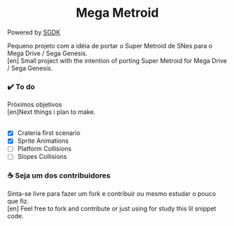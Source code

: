 <h1 align="center">Mega Metroid</h1>

Powered by  <a href="https://github.com/Stephane-D/SGDK">SGDK</a>

Pequeno projeto com a idéia de portar o Super Metroid de SNes para o Mega Drive / Sega Genesis. <br>
[en] Small project with the intention of porting Super Metroid for Mega Drive / Sega Genesis.

<h3>✔️ To do</h3>
Próximos objetivos <br>
[en]Next things i plan to make. <br><br>

- [x] Crateria first scenario
- [x] Sprite Animations
- [ ] Platform Collisions
- [ ] Slopes Collisions

<h3>☕ Seja um dos contribuidores</h3>
Sinta-se livre para fazer um fork e contribuir ou mesmo estudar o pouco que fiz. <br>
[en] Feel free to fork and contribute or just using for study this lil snippet code.
